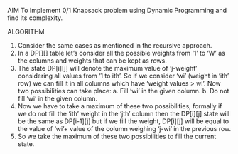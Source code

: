 AIM
To Implement 0/1 Knapsack problem using Dynamic Programming and find its complexity.

ALGORITHM

1.	Consider the same cases as mentioned in the recursive approach. 
2.	In a DP[][] table let’s consider all the possible weights from ‘1’ to ‘W’ as the columns and weights that can be kept as rows. 
3.	The state DP[i][j] will denote the maximum value of ‘j-weight’ considering all values from ‘1 to ith’. So if we consider ‘wi’ (weight in ‘ith’ row) we can fill it in all columns which have ‘weight values > wi’. Now two possibilities can take place: 
a.	Fill ‘wi’ in the given column.
b.	Do not fill ‘wi’ in the given column.
4.	Now we have to take a maximum of these two possibilities, formally if we do not fill the ‘ith’ weight in the ‘jth’ column then the DP[i][j] state will be the same as DP[i-1][j] but if we fill the weight, DP[i][j] will be equal to the value of ‘wi’+ value of the column weighing ‘j-wi’ in the previous row. 
5.	So we take the maximum of these two possibilities to fill the current state.
